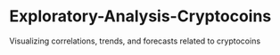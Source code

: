 # Exploratory-Analysis-Cryptocoins
Visualizing correlations, trends, and forecasts related to cryptocoins
